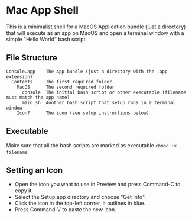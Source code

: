 # Mac App Shell

This is a minimalist shell for a MacOS Application bundle (just a directory) that will execute as an app on MacOS and open a terminal window with a simple "Hello World" bash script.

## File Structure

```
Console.app    The App bundle (just a directory with the .app extension)
  Contents     The first required folder
  	MacOS      The second required folder
      console  The initial bash script or other executable (filename must match the app name)
      main.sh  Another bash script that setup runs in a terminal window
  	Icon?	   The icon (see setup instructions below)
```

## Executable

Make sure that all the bash scripts are marked as executable `chmod +x filename`.

## Setting an Icon

- Open the icon you want to use in Preview and press Command-C to copy it.
- Select the Setup.app directory and choose "Get Info".
- Click the icon in the top-left corner, it outlines in blue.
- Press Command-V to paste the new icon.